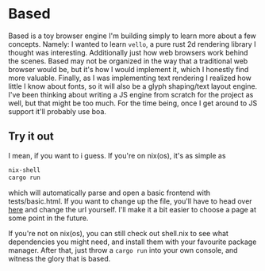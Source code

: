 # Based
Based is a toy browser engine I'm building simply to learn more about a few concepts. Namely: I wanted to learn `vello`, a pure rust 2d rendering library I thought was interesting. Additionally just how web browsers work behind the scenes. Based may not be organized in the way that a traditional web browser would be, but it's how I would implement it, which I honestly find more valuable. Finally, as I was implementing text rendering I realized how little I know about fonts, so it will also be a glyph shaping/text layout engine. I've been thinking about writing a JS engine from scratch for the project as well, but that might be too much. For the time being, once I get around to JS support it'll probably use boa.

## Try it out
I mean, if you want to i guess. If you're on nix(os), it's as simple as 
```sh
nix-shell
cargo run
```
which will automatically parse and open a basic frontend with tests/basic.html. If you want to change up the file, you'll have to head over [here](https://github.com/rvvvr/based/blob/master/src/context/mod.rs#L30-L33) and change the url yourself. I'll make it a bit easier to choose a page at some point in the future.

If you're not on nix(os), you can still check out shell.nix to see what dependencies you might need, and install them with your favourite package manager. After that, just throw a `cargo run` into your own console, and witness the glory that is based.
